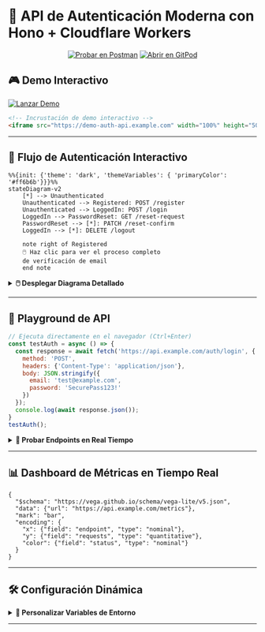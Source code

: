 
# 🔐 API de Autenticación Moderna con Hono + Cloudflare Workers

<div align="center">

[![Probar en Postman](https://img.shields.io/badge/Test%20API-Postman-FF6C37?logo=postman&style=for-the-badge)](https://www.postman.com/)
[![Abrir en GitPod](https://img.shields.io/badge/Dev%20Environment-Gitpod-1AA275?logo=gitpod&style=for-the-badge)](https://gitpod.io/#https://github.com/tu-repo)

</div>

## 🎮 Demo Interactivo
[![Lanzar Demo](https://img.shields.io/badge/Ver_Demo_Interactivo-Live-00cc88?style=flat-square&logo=azure-devops)](https://demo-auth-api.example.com)

```html
<!-- Incrustación de demo interactivo -->
<iframe src="https://demo-auth-api.example.com" width="100%" height="500" frameborder="0"></iframe>
```

---

## 🔄 Flujo de Autenticación Interactivo
```mermaid
%%{init: {'theme': 'dark', 'themeVariables': { 'primaryColor': '#ff6b6b'}}}%%
stateDiagram-v2
    [*] --> Unauthenticated
    Unauthenticated --> Registered: POST /register
    Unauthenticated --> LoggedIn: POST /login
    LoggedIn --> PasswordReset: GET /reset-request
    PasswordReset --> [*]: PATCH /reset-confirm
    LoggedIn --> [*]: DELETE /logout
    
    note right of Registered
    🖱️ Haz clic para ver el proceso completo
    de verificación de email
    end note
```

<details>
<summary><strong>🖱️ Desplegar Diagrama Detallado</strong></summary>

```mermaid
graph TD
    A[Cliente] -->|1. Solicitud Login| B[Cloudflare Worker]
    B -->|2. Validación JWT| C[(PostgreSQL)]
    C -->|3. Respuesta| B
    B -->|4. Token Generado| A
    click B href "#endpoints" "Ver endpoints"
```
</details>

---

## 📡 Playground de API
```javascript
// Ejecuta directamente en el navegador (Ctrl+Enter)
const testAuth = async () => {
  const response = await fetch('https://api.example.com/auth/login', {
    method: 'POST',
    headers: {'Content-Type': 'application/json'},
    body: JSON.stringify({
      email: 'test@example.com',
      password: 'SecurePass123!'
    })
  });
  console.log(await response.json());
}
testAuth();
```

<details>
<summary><strong>🔄 Probar Endpoints en Real Tiempo</strong></summary>

| Endpoint | Acción | 
|----------|--------|
| `/register` | <button onclick="testEndpoint('/register')">Ejecutar</button> |
| `/login` | <button onclick="testEndpoint('/login')">Ejecutar</button> |
| `/reset` | <button onclick="testEndpoint('/reset')">Ejecutar</button> |

```html
<script>
function testEndpoint(endpoint) {
  fetch(`https://api.example.com${endpoint}`, { method: 'POST' })
    .then(response => alert(`Respuesta: ${response.status}`))
}
</script>
```
</details>

---

## 📊 Dashboard de Métricas en Tiempo Real
```vega-lite
{
  "$schema": "https://vega.github.io/schema/vega-lite/v5.json",
  "data": {"url": "https://api.example.com/metrics"},
  "mark": "bar",
  "encoding": {
    "x": {"field": "endpoint", "type": "nominal"},
    "y": {"field": "requests", "type": "quantitative"},
    "color": {"field": "status", "type": "nominal"}
  }
}
```

---

## 🛠 Configuración Dinámica
<details>
<summary><strong>🔧 Personalizar Variables de Entorno</strong></summary>

```javascript
// Editar y copiar al .env
const config = {
  JWT_SECRET: "TuClaveSecreta", // 🛑 Cambiar este valor
  DB_URL: "postgres://user:pass@neon.tech/db",
  LOG_LEVEL: "debug" // 🔄 Niveles: debug, info, error
};
console.log('Configuración lista para usar!');
```
</details>

---


